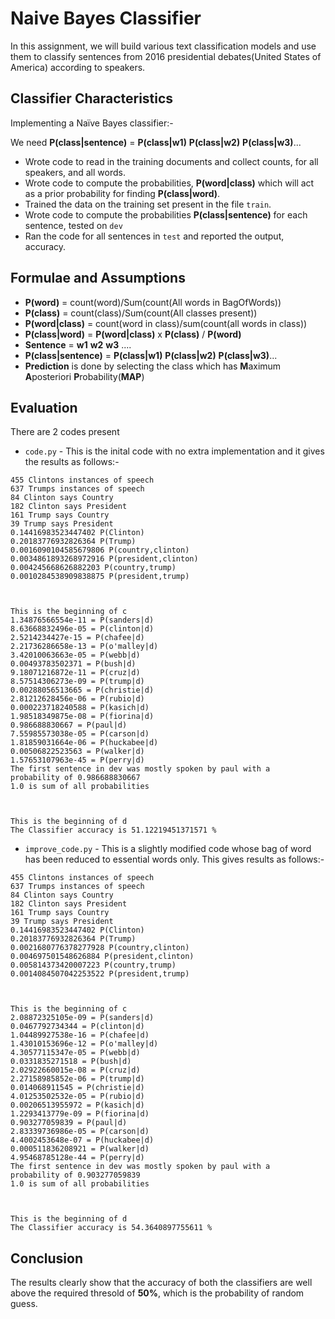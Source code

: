# Naive Bayes Classifier

In this assignment, we will build various text classification models and use them to classify sentences from 2016 presidential debates(United States of America) according to speakers.

## Classifier Characteristics
Implementing a Naïve Bayes classifier:-

We need **P(class|sentence)** = **P(class|w1)** **P(class|w2)** **P(class|w3)**... 

* Wrote code to read in the training documents and collect counts,  for all speakers, and all words.
* Wrote code to compute the probabilities, **P(word|class)** which will act as a prior probability for finding **P(class|word)**.
* Trained the data on the training set present in the file `train`.
* Wrote code to compute the probabilities **P(class|sentence)** for each sentence, tested on `dev`
* Ran the code for all sentences in `test` and reported the output, accuracy. 

## Formulae and Assumptions

* **P(word)** = count(word)/Sum(count(All words in BagOfWords))
* **P(class)** = count(class)/Sum(count(All classes present))
* **P(word|class)** = count(word in class)/sum(count(all words in class))
* **P(class|word)** = **P(word|class)** x **P(class)** / **P(word)**
* **Sentence** = **w1** **w2** **w3** ....
* **P(class|sentence)** = **P(class|w1)** **P(class|w2)** **P(class|w3)**... 
* **Prediction** is done by selecting the class which has **M**aximum **A**posteriori **P**robability(**MAP**)
## Evaluation

There are 2 codes present
* `code.py` - This is the inital code with no extra implementation and it 
gives the results as follows:-

```
455 Clintons instances of speech
637 Trumps instances of speech
84 Clinton says Country
182 Clinton says President
161 Trump says Country
39 Trump says President
0.14416983523447402 P(Clinton)
0.20183776932826364 P(Trump)
0.0016090104585679806 P(country,clinton)
0.0034861893268972916 P(president,clinton)
0.004245668626882203 P(country,trump)
0.0010284538909838875 P(president,trump)



This is the beginning of c
1.34876566554e-11 = P(sanders|d)
8.63668832496e-05 = P(clinton|d)
2.5214234427e-15 = P(chafee|d)
2.21736286658e-13 = P(o'malley|d)
3.42010063663e-05 = P(webb|d)
0.00493783502371 = P(bush|d)
9.18071216872e-11 = P(cruz|d)
8.57514306273e-09 = P(trump|d)
0.00288056513665 = P(christie|d)
2.81212628456e-06 = P(rubio|d)
0.000223718240588 = P(kasich|d)
1.98518349875e-08 = P(fiorina|d)
0.986688830667 = P(paul|d)
7.55985573038e-05 = P(carson|d)
1.81859031664e-06 = P(huckabee|d)
0.00506822523563 = P(walker|d)
1.57653107963e-45 = P(perry|d)
The first sentence in dev was mostly spoken by paul with a  probability of 0.986688830667
1.0 is sum of all probabilities



This is the beginning of d
The Classifier accuracy is 51.12219451371571 %
```

* `improve_code.py` - This is a slightly modified code whose bag of word has been
reduced to essential words only. This gives results as follows:-
```
455 Clintons instances of speech
637 Trumps instances of speech
84 Clinton says Country
182 Clinton says President
161 Trump says Country
39 Trump says President
0.14416983523447402 P(Clinton)
0.20183776932826364 P(Trump)
0.0021680776378277928 P(country,clinton)
0.004697501548626884 P(president,clinton)
0.005814373420007223 P(country,trump)
0.0014084507042253522 P(president,trump)



This is the beginning of c
2.08872325105e-09 = P(sanders|d)
0.0467792734344 = P(clinton|d)
1.04489927538e-16 = P(chafee|d)
1.43010153696e-12 = P(o'malley|d)
4.30577115347e-05 = P(webb|d)
0.0331835271518 = P(bush|d)
2.02922660015e-08 = P(cruz|d)
2.27158985852e-06 = P(trump|d)
0.014068911545 = P(christie|d)
4.01253502532e-05 = P(rubio|d)
0.00206513955972 = P(kasich|d)
1.2293413779e-09 = P(fiorina|d)
0.903277059839 = P(paul|d)
2.83339736986e-05 = P(carson|d)
4.4002453648e-07 = P(huckabee|d)
0.000511836208921 = P(walker|d)
4.95468785128e-44 = P(perry|d)
The first sentence in dev was mostly spoken by paul with a  probability of 0.903277059839
1.0 is sum of all probabilities



This is the beginning of d
The Classifier accuracy is 54.3640897755611 %
```

## Conclusion
The results clearly show that the accuracy of both the classifiers are well above
the required thresold of **50%**, which is the probability of random guess.